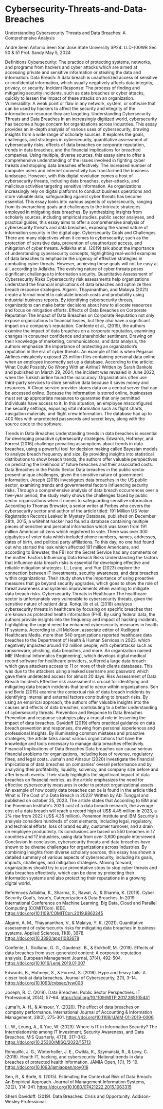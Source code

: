 # Cybersecurity-Threats-and-Data-Breaches
Understanding Cybersecurity Threats and Data Breaches: A Comprehensive Analysis


Andre Seen
Antonio Seen
San Jose State University
SP24: LLD-100WB Sec 50 & 51
Prof. Sandy
May 5, 2024













Definitions
Cybersecurity: The practice of protecting systems, networks, and programs from hackers and cyber attacks which are aimed at accessing private and sensitive information or  stealing the data and information.
Data Breach: A data breach is unauthorized access of sensitive or confidential information, which usually negatively affects data integrity, privacy, or security.
Incident Response: The process of finding and mitigating security incidents, such as data breaches or cyber attacks, quickly to lessen the impact of these attacks on an organization.
Vulnerability: A weak point or flaw in any network, system, or software that can be used by hackers to affect the security and integrity of the information or resource they are targeting. 
Understanding Cybersecurity Threats and Data Breaches
In an increasingly digitized world, cybersecurity has become a huge concern for organizations across industries. This essay provides an in-depth analysis of various uses of cybersecurity, drawing insights from a wide range of scholarly sources. It explores the goals, challenges, and strategies in cybersecurity, quantitative assessment of cybersecurity risks, effects of data breaches on corporate reputation, trends in data breaches, and the financial implications for breached companies. Using multiple, diverse sources, this essay aims to offer a comprehensive understanding of the issues involved in fighting cyber threats and stopping data breaches effectively.
The increased number of computer users and internet connectivity has transformed the business landscape. However, with this digital revolution comes a host of cybersecurity threats, including data breaches, cyber-attacks, and malicious activities targeting sensitive information. As organizations increasingly rely on digital platforms to conduct business operations and store valuable data, safeguarding against cyber threats has become essential. This essay looks into various aspects of cybersecurity, ranging from its overarching goals and challenges to the intricate strategies employed in 
mitigating data breaches. By synthesizing insights from scholarly sources, including empirical studies, public sector analyses, and practical guides, this essay aims to offer a comprehensive analysis of cybersecurity threats and data breaches, exposing the varied nature of information security in the digital age.
Cybersecurity Goals and Challenges
There are many objectives when it comes to cybersecurity; such as the protection of sensitive data, prevention of unauthorized access, and mitigation of cyber threats. Adlakha et al. (2019) talk about the importance of understanding cybersecurity concepts, highlighting real-world examples of data breaches to emphasize the urgency of effective strategies in combating cyber threats. However, achieving these goals will not be easy at all, according to Adlakha. The evolving nature of cyber threats poses significant challenges to information security.
Quantitative Assessment of Cybersecurity Risks
Cybersecurity risk assessments help organizations understand the financial implications of data breaches and optimize their breach response strategies. Algarni, Thayananthan, and Malaiya (2021) create a formal model to calculate breach costs and probability using industrial business reports. By identifying cybersecurity threats, organizations can make better decisions about how to allocate resources and focus on mitigation efforts.
Effects of Data Breaches on Corporate Reputation
The Impact of Data Breaches on Corporate Reputation not only expose organizations to financial losses, but they also have a significant impact on a company’s reputation. Confente et al., (2019), the authors examine the impact of data breaches on a corporate reputation, examining changes in consumer confidence and shareholder sentiment. Drawing on their knowledge of marketing, communications, and data analysis, the authors emphasize the importance of protecting an organization’s reputation in the era of cyber threats. 
An example of this is when Pegasus Airlines mistakenly exposed 23 million files containing personal data online when an employee incorrectly set up a database. According to the article: What Could Possibly Go Wrong With an Airline? Written by Sarah Bankole and published on March 29, 2024, the incident was revealed in June 2022, when the Turkish airline found the inaccuracy. Organizations often use third-party services to store sensitive data because it saves money and resources. A Cloud service provider stores data on a central server that can be accessed online. Because the information is stored online, businesses must set up appropriate measures to guarantee that only permitted individuals have access to it. In this situation, an employee misconfigured the security settings, exposing vital information such as flight charts, navigation materials, and flight crew information. The database had up to 400 files with unprotected passwords and secret keys, along with the source code to the software. 

Trends in Data Breaches
Understanding trends in data breaches is essential for developing proactive cybersecurity strategies. Edwards, Hofmeyr, and Forrest (2016) challenge prevailing assumptions about trends in data breaches, using a powerful tool for decision making called Bayesian models to analyze breach frequency and size. By providing insights into statistical distributions to show breach trends, the authors offer valuable perspectives on predicting the likelihood of future breaches and their associated costs.
Data Breaches in the Public Sector
Data breaches in the public sector present unique challenges, given the sensitive nature of government information. Joseph (2018) investigates data breaches in the US public sector, examining trends and governmental factors influencing security risks. Through a comprehensive analysis of data breach occurrences over a five-year period, the study really shows the challenges faced by public sector organizations when it comes to safeguarding sensitive information. According to Thomas Brewster, a senior writer at Forbes who covers the cybersecurity sector and author of the article titled: 191 Million US Voter Registration Records Leaked In Mystery Database, published on December 28th, 2015, a whitehat hacker had found a database containing multiple pieces of sensitive and personal information which was taken from 191 million American citizens which registered to vote. There was over 300 gigabytes of voter data which included phone numbers, names, addresses, dates of birth, and political party affiliations. To this day, no one had found out who started the leak which affected 191 million Americans, and according to Brewster, the FBI nor the Secret Service had any comments on the matter.
Factors Influencing Data Breach Risks
Understanding the factors that influence data breach risks is essential for developing effective and reliable mitigation strategies. Li, Leung, and Yue (2023) explore the connection between IT investments, security awareness, and data breaches within organizations. Their study shows the importance of using proactive measures that go beyond security upgrades, which goes to show the role of threat awareness and systemic improvements when wanting to mitigate data breach risks.
Cybersecurity Threats in Healthcare
The healthcare sector is unfortunately very vulnerable to cybersecurity threats, given the sensitive nature of patient data. Ronquillo et al. (2018) analyzes cybersecurity threats in healthcare by focusing on specific breaches that are known as protected health information (PHI). By using federal data, the authors provide insights into the frequency and impact of hacking incidents, highlighting the urgent need for enhanced cybersecurity measures in health IT systems. According to Jill McKeon, associate editor of Xtelligent Healthcare Media, more than 540 organizations reported healthcare data breaches to the Department of Health & Human Services in 2023, which negatively impacted around 112 million people, with cyberattacks such as ransomware, phishing, data breaches, and more. An organization named MIE (Medical Informatics Engineering), which develops digital medical record software for healthcare providers, suffered a large data breach which gave attackers access to 11 or more of their clients databases. This was due to the attackers using a leaked username and password which gave them undetected access for almost 20 days. 
Risk Assessment of Data Breach Incidents
Effective risk assessment is crucial for identifying and mitigating data breach incidents that tend to occur within organizations. Sen and Borle (2015) examine the contextual risk of data breach incidents by identifying internal and external factors contributing to breach risks. By using an empirical approach, the authors offer valuable insights into the causes and effects of data breaches, contributing to a better understanding of cybersecurity threats.
Prevention and Response to Data Breaches
Prevention and response strategies play a crucial role in lessening the impact of data breaches. Davidoff (2019) offers practical guidance on data breach prevention and responses, drawing from personal experiences and professional insights. By illuminating common mistakes and proactive strategies, the article talks about various organizations that have the knowledge and tools necessary to manage data breaches effectively.
Financial Implications of Data Breaches
Data breaches can cause serious financial problems for organizations, including loss of revenue, regulatory fines, and legal costs. Juma'h and Alnsour (2020) investigate the financial implications of data breaches on companies' overall performance and by analyzing their profitability, liquidity, solvency, and company size before and after breach events. Their study highlights the significant impact of data breaches on financial metrics, as the article emphasizes the need for effective cybersecurity measures in order to protect organizational assets.
An example of how costly data breaches can be is found in the article titled: What is The Cost of a Data Breach in 2023? Written by Abi Tunggal and published on october 25, 2023. The article states that According to IBM and the Ponemon Institute's 2023 cost of a data breach research, the average cost of a data breach will reach a record high of US$ 4.45 million in 2023, a 2% rise from 2022 (US$ 4.35 million). Ponemon Institute and IBM Security's analysis considers hundreds of cost elements, including legal, regulatory, and technical efforts, loss of brand equity, customer turnover, and a drain on employee productivity. Its conclusions are based on 550 breaches in 17 countries and 17 industries, using data from over 3,600 people interviewed.
Conclusion
In conclusion, cybersecurity threats and data breaches have shown to be diverse challenges for organizations across industries. By combining insights from diverse scholarly sources, this essay has shown a detailed summary of various aspects of cybersecurity, including its goals, impacts, challenges, and mitigation strategies. Moving forward, organizations should try to use preventative steps to stop cyber threats and data breaches effectively, which can be done by protecting their information systems and also protecting their reputations in a growing digital world.








References
Adlakha, R., Sharma, S., Rawat, A., & Sharma, K. (2019). Cyber Security Goal’s, Issue’s, Categorization & Data Breaches. In 2019 International Conference on Machine Learning, Big Data, Cloud and Parallel Computing (COMITCon). IEEE. https://doi.org/10.1109/COMITCon.2019.8862245

Algarni, A. M., Thayananthan, V., & Malaiya, Y. K. (2021). Quantitative assessment of cybersecurity risks for mitigating data breaches in business systems. Applied Sciences, 11(8), 3678. https://doi.org/10.3390/app11083678

Confente, I., Siciliano, G. G., Gaudenzi, B., & Eickhoff, M. (2019). Effects of data breaches from user-generated content: A corporate reputation analysis. European Management Journal, 37(4), 492–504. https://doi.org/10.1016/j.emj.2019.01.007

Edwards, B., Hofmeyr, S., & Forrest, S. (2016). Hype and heavy tails: A closer look at data breaches. Journal of Cybersecurity, 2(1), 3–14. https://doi.org/10.1093/cybsec/tyw003

Joseph, R. C. (2018). Data Breaches: Public Sector Perspectives. IT Professional, 20(4), 57–64. https://doi.org/10.1109/MITP.2017.265105441

Juma'h, A. H., & Alnsour, Y. (2020). The effect of data breaches on company performance. International Journal of Accounting & Information Management, 28(2), 275-301. https://doi.org/10.1108/IJAIM-01-2019-0006

Li, W., Leung, A., & Yue, W. (2023). Where is IT in Information Security? The Interrelationship among IT Investment, Security Awareness, and Data Breaches. MIS Quarterly, 47(1), 317–342. https://doi.org/10.25300/MISQ/2022/15713

Ronquillo, J. G., Winterholler, J. E., Cwikla, K., Szymanski, R., & Levy, C. (2018). Health IT, hacking, and cybersecurity: National trends in data breaches of protected health information. JAMIA Open, 1(1), 15–19. https://doi.org/10.1093/jamiaopen/ooy019

Sen, R., & Borle, S. (2015). Estimating the Contextual Risk of Data Breach: An Empirical Approach. Journal of Management Information Systems, 32(2), 314–341. https://doi.org/10.1080/07421222.2015.1063315

Sherri Davidoff. (2019). Data Breaches: Crisis and Opportunity. Addison-Wesley Professional.





